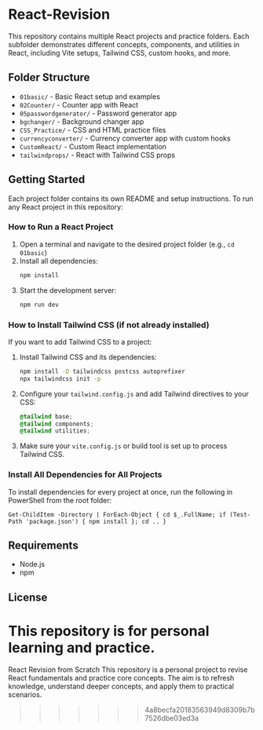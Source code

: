 # React-Revision

This repository contains multiple React projects and practice folders. Each subfolder demonstrates different concepts, components, and utilities in React, including Vite setups, Tailwind CSS, custom hooks, and more.

## Folder Structure
- `01basic/` - Basic React setup and examples
- `02Counter/` - Counter app with React
- `05passwordgenerator/` - Password generator app
- `bgchanger/` - Background changer app
- `CSS_Practice/` - CSS and HTML practice files
- `currencyconverter/` - Currency converter app with custom hooks
- `CustomReact/` - Custom React implementation
- `tailwindprops/` - React with Tailwind CSS props

## Getting Started
Each project folder contains its own README and setup instructions. To run any React project in this repository:

### How to Run a React Project
1. Open a terminal and navigate to the desired project folder (e.g., `cd 01basic`)
2. Install all dependencies:
	```sh
	npm install
	```
3. Start the development server:
	```sh
	npm run dev
	```

### How to Install Tailwind CSS (if not already installed)
If you want to add Tailwind CSS to a project:
1. Install Tailwind CSS and its dependencies:
	```sh
	npm install -D tailwindcss postcss autoprefixer
	npx tailwindcss init -p
	```
2. Configure your `tailwind.config.js` and add Tailwind directives to your CSS:
	```css
	@tailwind base;
	@tailwind components;
	@tailwind utilities;
	```
3. Make sure your `vite.config.js` or build tool is set up to process Tailwind CSS.

### Install All Dependencies for All Projects
To install dependencies for every project at once, run the following in PowerShell from the root folder:
```pwsh
Get-ChildItem -Directory | ForEach-Object { cd $_.FullName; if (Test-Path 'package.json') { npm install }; cd .. }
```

## Requirements
- Node.js
- npm

## License
This repository is for personal learning and practice.
=======
React Revision from Scratch
This repository is a personal project to revise React fundamentals and practice core concepts. The aim is to refresh knowledge, understand deeper concepts, and apply them to practical scenarios.
>>>>>>> 4a8becfa20183563949d8309b7b7526dbe03ed3a
